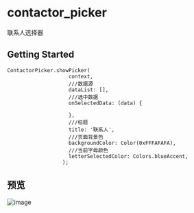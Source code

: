 # contactor_picker

联系人选择器

## Getting Started

```
ContactorPicker.showPicker(
                    context,
                    ///数据源
                    dataList: [],
                    ///选中数据
                    onSelectedData: (data) {

                    },
                    ///标题
                    title: '联系人',
                    ///页面背景色
                    backgroundColor: Color(0xFFFAFAFA),
                    ///当前字母颜色
                    letterSelectedColor: Colors.blueAccent,
                  );
```
## 预览

![image](https://shineyoki.oss-cn-beijing.aliyuncs.com/demo.gif)
